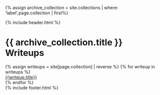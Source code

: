 {% assign archive_collection = site.collections | where: 'label',page.collection | first%}

<html lang="en">
<head>
    <meta charset="UTF-8">
    <meta http-equiv="X-UA-Compatible" content="IE=edge">
    <meta name="viewport" content="width=device-width, initial-scale=1.0">
    <title>{{archive_collection.title}} | Bit Criminals</title>
    <link rel="icon" type="image/png" sizes="64x64" href="images/myfavicon.png">
    <link rel="stylesheet" href="https://unpkg.com/flickity@2/dist/flickity.min.css">
    <link rel="preconnect" href="https://fonts.gstatic.com">
    <link href="https://fonts.googleapis.com/css2?family=Ubuntu+Mono:ital,wght@0,400;0,700;1,400;1,700&family=Fira+Code&display=swap" rel="stylesheet">
    <link rel="stylesheet" href="/css/global.css">
    <link rel="stylesheet" href="/css/collection.css">
</head>
<body>
    {% include header.html %}
    <main>
        <h1>{{ archive_collection.title }} Writeups</h1>
        <div class="grid">
            {% assign writeups = site[page.collection] | reverse %}
            {% for writeup in writeups %}
                <a href="{{ writeup.url }}" class="grid-cell">
                    <div class="grid-image">
                        <img src="/images/category-thumbnails/{{ writeup.type }}.png" alt="">
                    </div>
                    <div class="grid-content">{{writeup.title}}</div>
                </a>
            {% endfor %}
        </div>
    </main>
    {% include footer.html %}
    <script src="https://kit.fontawesome.com/4e16efa13b.js" crossorigin="anonymous"></script>
    <script src="/js/global.js"></script>
</body>
</html>